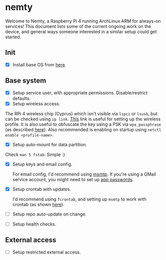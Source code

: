 # nemty
Welcome to Nemty, a Raspberry Pi 4 running ArchLinux ARM for always-on services! This document lists some of the current ongoing work on the device, and general ways someone interested in a similar setup could get started.

## Init

- [X] Install base OS from [here](https://archlinuxarm.org/platforms/armv6/raspberry-pi).

## Base system

- [X] Setup service user, with appropriate permissions. Disable/restrict defaults.
- [X] Setup wireless access.

The RPi 4 wireless chip (Cyprus) which isn't visible via `lspci` or `lsusb`, but can be checked using `ip link`. [This](https://raspberrypi.stackexchange.com/a/7992) link is useful for setting up the wireless profile. It is also useful to obfuscate the key using a PSK via `wpa_passphrase` (as described [here](https://wiki.archlinux.org/index.php/Netctl#Wireless)). Also recommended is enabling on startup using `netctl enable <profile-name>`.

- [X] Setup auto-mount for data partition.
 
 Check `man 5 fstab`. Simple :)
 
- [X] Setup keys and email config.

  For email config, I'd recommend using [msmtp](https://wiki.archlinux.org/index.php/Msmtp#Installing). If  you're using a GMail service account, you might need to set up [app passwords](https://support.google.com/accounts/answer/185833?hl=en).
- [X] Setup crontab with updates.

  I'd recommend using `fcrontab`, and setting up `msmtp` to work with crontab (as shown [here](https://websistent.com/msmtp-cron/)).
- [ ] Setup repo auto-update on change.
- [ ] Setup health checks.

## External access

- [ ] Setup restricted external access.
